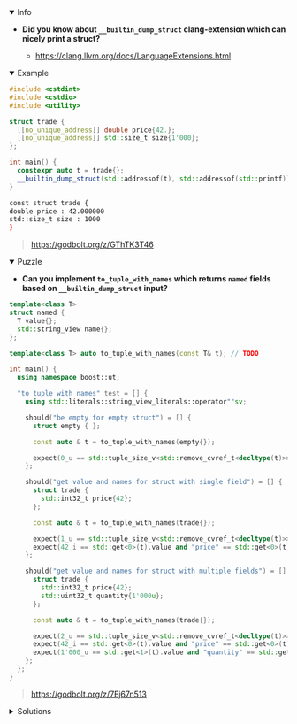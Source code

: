 <details open><summary>Info</summary><p>

* **Did you know about `__builtin_dump_struct` clang-extension which can nicely print a struct?**

  * https://clang.llvm.org/docs/LanguageExtensions.html

</p></details><details open><summary>Example</summary><p>

```cpp
#include <cstdint>
#include <cstdio>
#include <utility>

struct trade {
  [[no_unique_address]] double price{42.};
  [[no_unique_address]] std::size_t size{1'000};
};

int main() {
  constexpr auto t = trade{};
  __builtin_dump_struct(std::addressof(t), std::addressof(std::printf));
}
```

```sh
const struct trade {
double price : 42.000000
std::size_t size : 1000
}
```

> https://godbolt.org/z/GThTK3T46

</p></details><details open><summary>Puzzle</summary><p>

* **Can you implement `to_tuple_with_names` which returns `named` fields based on `__builtin_dump_struct` input?**

```cpp
template<class T>
struct named {
  T value{};
  std::string_view name{};
};

template<class T> auto to_tuple_with_names(const T& t); // TODO

int main() {
  using namespace boost::ut;

  "to tuple with names"_test = [] {
    using std::literals::string_view_literals::operator""sv;

    should("be empty for empty struct") = [] {
      struct empty { };

      const auto & t = to_tuple_with_names(empty{});

      expect(0_u == std::tuple_size_v<std::remove_cvref_t<decltype(t)>>);
    };

    should("get value and names for struct with single field") = [] {
      struct trade {
        std::int32_t price{42};
      };

      const auto & t = to_tuple_with_names(trade{});

      expect(1_u == std::tuple_size_v<std::remove_cvref_t<decltype(t)>>);
      expect(42_i == std::get<0>(t).value and "price" == std::get<0>(t).name);
    };

    should("get value and names for struct with multiple fields") = [] {
      struct trade {
        std::int32_t price{42};
        std::uint32_t quantity{1'000u};
      };

      const auto & t = to_tuple_with_names(trade{});

      expect(2_u == std::tuple_size_v<std::remove_cvref_t<decltype(t)>>);
      expect(42_i == std::get<0>(t).value and "price" == std::get<0>(t).name);
      expect(1'000_u == std::get<1>(t).value and "quantity" == std::get<1>(t).name);
    };
  };
}
```

> https://godbolt.org/z/7Ej67n513

</p></details><details><summary>Solutions</summary><p>
